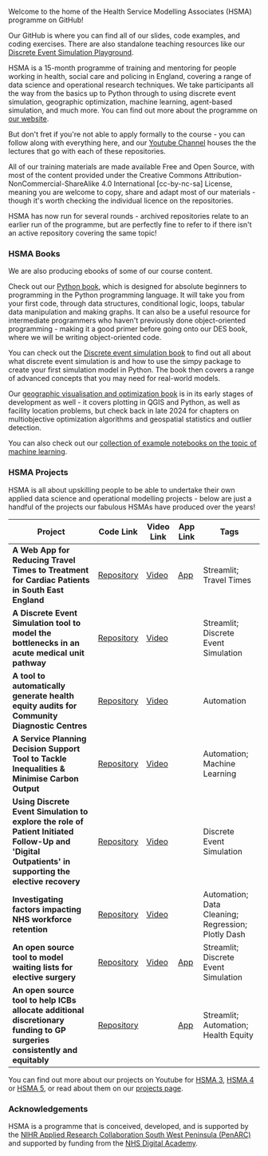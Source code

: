 Welcome to the home of the Health Service Modelling Associates (HSMA) programme on GitHub!

Our GitHub is where you can find all of our slides, code examples, and coding exercises. There are also standalone teaching resources like our [Discrete Event Simulation Playground](https://github.com/hsma-programme/Teaching_DES_Concepts_Streamlit).

HSMA is a 15-month programme of training and mentoring for people working in health, social care and policing in England, covering a range of data science and operational research techniques. We take participants all the way from the basics up to Python through to using discrete event simulation, geographic optimization, machine learning, agent-based simulation, and much more. You can find out more about the programme on [our website](https://sites.google.com/nihr.ac.uk/hsma/introduction-to-hsma).

But don't fret if you're not able to apply formally to the course - you can follow along with everything here, and our [Youtube Channel](https://www.youtube.com/@hsma/playlists) houses the the lectures that go with each of these repositories. 

All of our training materials are made available Free and Open Source, with most of the content provided under the Creative Commons Attribution-NonCommercial-ShareAlike 4.0 International [cc-by-nc-sa] License, meaning you are welcome to copy, share and adapt most of our materials - though it's worth checking the individual licence on the repositories. 

HSMA has now run for several rounds - archived repositories relate to an earlier run of the programme, but are perfectly fine to refer to if there isn't an active repository covering the same topic! 

### HSMA Books

We are also producing ebooks of some of our course content. 

Check out our [Python book](https://hsma-programme.github.io/hsma6_intro_to_python_book/), which is designed for absolute beginners to programming in the Python programming language. It will take you from your first code, through data structures, conditional logic, loops, tabular data manipulation and making graphs. It can also be a useful resource for intermediate programmers who haven't previously done object-oriented programming - making it a good primer before going onto our DES book, where we will be writing object-oriented code.

You can check out the [Discrete event simulation book](https://hsma-programme.github.io/hsma6_des_book/) to find out all about what discrete event simulation is and how to use the simpy package to create your first simulation model in Python. The book then covers a range of advanced concepts that you may need for real-world models.  

Our [geographic visualisation and optimization book](https://hsma-programme.github.io/hsma6_geographic_optimisation_and_visualisation_book/) is in its early stages of development as well - it covers plotting in QGIS and Python, as well as facility location problems, but check back in late 2024 for chapters on multiobjective optimization algorithms and geospatial statistics and outlier detection. 

You can also check out our [collection of example notebooks on the topic of machine learning](https://hsma-programme.github.io/h6_module4_notebooks/).

### HSMA Projects

HSMA is all about upskilling people to be able to undertake their own applied data science and operational modelling projects - below are just a handful of the projects our fabulous HSMAs have produced over the years!

| Project                                                                                                                                              | Code Link                                                                     | Video Link                                                | App  Link                                                                 | Tags                                               |
|------------------------------------------------------------------------------------------------------------------------------------------------------|-------------------------------------------------------------------------------|-----------------------------------------------------------|---------------------------------------------------------------------------|----------------------------------------------------|
| **A Web App for Reducing Travel Times to Treatment for Cardiac Patients in South East England**                                                      | [Repository](https://github.com/GlennUbly/HSMA4_cardiac)                      | [Video](https://youtu.be/28yXjieiMEM?si=HBi1kNIsPEO01CZl) | [App](https://glennubly-hsma4-cardiac-introduction-f1fq51.streamlit.app/) | Streamlit; Travel Times                            |
| **A Discrete Event Simulation tool to model the bottlenecks in an acute medical unit pathway**                                                       | [Repository](https://github.com/BeckyCrofts/amu_modelling)                    | [Video](https://youtu.be/_3j0xC_yCKQ?si=vX6u182CjZBQu997) |                                                                           | Streamlit; Discrete Event Simulation               |
| **A tool to automatically generate health equity audits for Community Diagnostic Centres**                                                           | [Repository](https://github.com/SarahHoustonGH/Diagnostic_HealthEquityAudit)  | [Video](https://youtu.be/tavZS5MmwOA?si=2Hqok-0PM5Be1wvK) |                                                                           | Automation                                         |
| **A Service Planning Decision Support Tool to Tackle Inequalities & Minimise Carbon Output**                                                         | [Repository](https://github.com/hsma4-student/shine)                          | [Video](https://youtu.be/zYWte2obxDs?si=94n1ixLhvItE5Gd-) |                                                                           | Automation; Machine Learning                       |
| **Using Discrete Event Simulation to explore the role of Patient Initiated Follow-Up and 'Digital Outpatients' in supporting the elective recovery** | [Repository](https://github.com/nhsx/HSMA4-12-DES-rheum)                      | [Video](https://youtu.be/TO5sKaW6BGk?si=2LLZEjSlOwxlSUXE) |                                                                           | Discrete Event Simulation                          |
| **Investigating factors impacting NHS workforce retention**                                                                                          | [Repository](https://github.com/marierrogers/HSMAproject2023)                 | [Video](https://youtu.be/yYnkdsM5HHo?si=WfnTfyRVpKdCtNKz) |                                                                           | Automation; Data Cleaning; Regression; Plotly Dash |
| **An open source tool to model waiting lists for elective surgery**                                                                                  | [Repository](https://github.com/gasman-dom/gstt_hands_waitlist_st)            | [Video](https://youtu.be/prKoVH2DeyU?si=6FdApHlf1Lz35XEF) | [App](https://gstt-hands-waitlist.streamlit.app/)                         | Streamlit;  Discrete Event Simulation              |
| **An open source tool to help ICBs allocate additional discretionary funding to GP surgeries consistently and equitably**                            | [Repository](https://github.com/pete4nhs/eFIT-tool)                           |                                                           | [App](https://www.heec.co.uk/extra-funding-allocation-inequality-tool-efit/) | Streamlit;  Automation; Health Equity              |

You can find out more about our projects on Youtube for [HSMA 3](https://www.youtube.com/playlist?list=PLgHO2TgIJXdnAWY7tGGPQLWYAjn0tgG_A), [HSMA 4](https://www.youtube.com/playlist?list=PLgHO2TgIJXdn0k4y56xtM-VpcHU_5RJUN) or [HSMA 5](https://www.youtube.com/playlist?list=PLgHO2TgIJXdl1MvfkwCGJ6n8_1EYCSzex), or read about them on our [projects page](https://sites.google.com/nihr.ac.uk/hsma/projects-news-events/projects).

### Acknowledgements
HSMA is a programme that is conceived, developed, and is supported by the [NIHR Applied Research Collaboration South West Peninsula (PenARC)](https://arc-swp.nihr.ac.uk/) and supported by funding from the [NHS Digital Academy](https://arc-swp.nihr.ac.uk/news/330000-awarded-to-innovative-south-west-data-modelling-programme/). 
